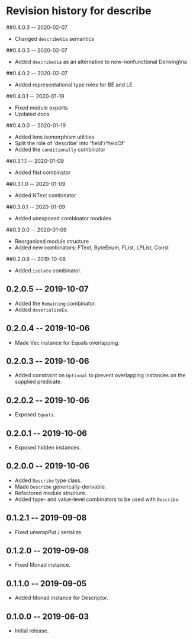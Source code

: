 # Revision history for describe

##0.4.0.3 -- 2020-02-07

* Changed `describeVia` semantics

##0.4.0.3 -- 2020-02-07

* Added `describeVia` as an alternative to now-nonfunctional DerivingVia

##0.4.0.2 -- 2020-02-07

* Added representational type roles for BE and LE

##0.4.0.1 -- 2020-01-19

* Fixed module exports
* Updated docs

##0.4.0.0 -- 2020-01-19

* Added lens isomorphism utilities
* Split the role of 'describe' into 'field'/'fieldOf'
* Added the `conditionally` combinator

##0.3.1.1 -- 2020-01-09

* Added flist combinator

##0.3.1.0 -- 2020-01-09

* Added NText combinator

##0.3.0.1 -- 2020-01-09

* Added unexposed combinator modules

##0.3.0.0 -- 2020-01-09

* Reorganized module structure
* Added new combinators: FText, ByteEnum, FList, LPList, Const

##0.2.0.6 -- 2019-10-08

* Added `isolate` combinator.

## 0.2.0.5 -- 2019-10-07

* Added the `Remaining` combinator.
* Added `deserializeEx`.

## 0.2.0.4 -- 2019-10-06

* Made Vec instance for Equals overlapping. 

## 0.2.0.3 -- 2019-10-06

* Added constraint on `Optional` to prevent overlapping instances on the supplied predicate.

## 0.2.0.2 -- 2019-10-06

* Exposed `Equals`.

## 0.2.0.1 -- 2019-10-06

* Exposed hidden instances.

## 0.2.0.0 -- 2019-10-06

* Added `Describe` type class.
* Made `Describe` generically-derivable.
* Refactored module structure.
* Added type- and value-level combinators to be used with `Describe`.

## 0.1.2.1 -- 2019-09-08

* Fixed unwrapPut / serialize.

## 0.1.2.0 -- 2019-09-08

* Fixed Monad instance.

## 0.1.1.0 -- 2019-09-05

* Added Monad instance for Descriptor.

## 0.1.0.0 -- 2019-06-03

* Initial release.
